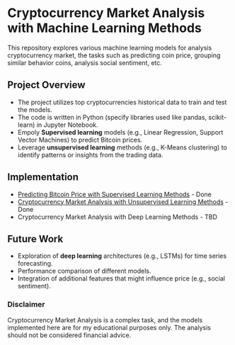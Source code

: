# Cryptocurrency Market Analysis with Machine Learning Methods

This repository explores various machine learning models for analysis cryptocurrency market, the tasks such as predicting coin price, grouping similar behavior coins, analysis social sentiment, etc.

## Project Overview

* The project utilizes top cryptocurrencies historical data to train and test the models.
* The code is written in Python (specify libraries used like pandas, scikit-learn) in Jupyter Notebook.
* Empoly **Supervised learning** models (e.g., Linear Regression, Support Vector Machines) to predict Bitcoin prices.
* Leverage **unsupervised learning** methods (e.g., K-Means clustering) to identify patterns or insights from the trading data.

## Implementation

- [Predicting Bitcoin Price with Supervised Learning Methods](https://github.com/zac4j/crypto-market-analysis/blob/main/supervised%20learning/btc_price_prediction.ipynb) - Done
- [Cryptocurrency Market Analysis with Unsupervised Learning Methods](https://github.com/zac4j/crypto-market-analysis/blob/main/unsupervised%20learning/crypto-market-analysis-usl-methods.ipynb) - Done
- Cryptocurrency Market Analysis with Deep Learning Methods - TBD

## Future Work

* Exploration of **deep learning** architectures (e.g., LSTMs) for time series forecasting.
* Performance comparison of different models.
* Integration of additional features that might influence price (e.g., social sentiment).

### Disclaimer

Cryptocurrency Market Analysis is a complex task, and the models implemented here are for my educational purposes only. The analysis should not be considered financial advice.


